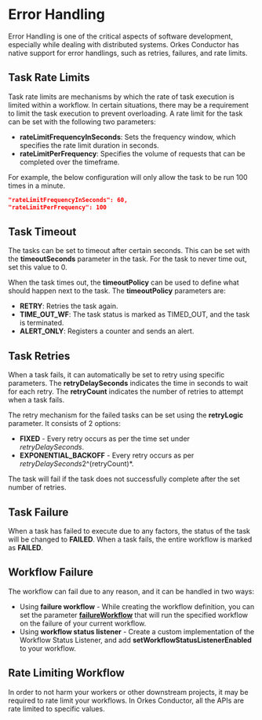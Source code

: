 # Error Handling

Error Handling is one of the critical aspects of software development, especially while dealing with distributed systems. Orkes Conductor has native support for error handlings, such as retries, failures, and rate limits.

## Task Rate Limits​

Task rate limits are mechanisms by which the rate of task execution is limited within a workflow. In certain situations, there may be a requirement to limit the task execution to prevent overloading. A rate limit for the task can be set with the following two parameters:

* **rateLimitFrequencyInSeconds**: Sets the frequency window, which specifies the rate limit duration in seconds. 
* **rateLimitPerFrequency**: Specifies the volume of requests that can be completed over the timeframe.

For example, the below configuration will only allow the task to be run 100 times in a minute.

```json
"rateLimitFrequencyInSeconds": 60,
"rateLimitPerFrequency": 100
```

## Task Timeout​

The tasks can be set to timeout after certain seconds. This can be set with the **timeoutSeconds** parameter in the task. For the task to never time out, set this value to 0. 

When the task times out, the **timeoutPolicy** can be used to define what should happen next to the task. The **timeoutPolicy** parameters are:

* **RETRY**: Retries the task again.
* **TIME_OUT_WF**: The task status is marked as TIMED_OUT, and the task is terminated.
* **ALERT_ONLY**: Registers a counter and sends an alert.

## Task Retries​

When a task fails, it can automatically be set to retry using specific parameters. The **retryDelaySeconds** indicates the time in seconds to wait for each retry. The **retryCount** indicates the number of retries to attempt when a task fails. 

The retry mechanism for the failed tasks can be set using the **retryLogic** parameter. It consists of 2 options: 

* **FIXED** - Every retry occurs as per the time set under *retryDelaySeconds*.
* **EXPONENTIAL_BACKOFF** - Every retry occurs as per *retryDelaySeconds*2^(retryCount)*.

The task will fail if the task does not successfully complete after the set number of retries.

## Task Failure​

When a task has failed to execute due to any factors, the status of the task will be changed to **FAILED**. When a task fails, the entire workflow is marked as **FAILED**.

## Workflow Failure​

The workflow can fail due to any reason, and it can be handled in two ways:

* Using **failure workflow** - While creating the workflow definition, you can set the parameter [**failureWorkflow**](/content/reference-docs/api/metadata/workflow-definitions#:~:text=Provide%20the%20workflow%20name%20to%20be%20triggered%20upon%20a%20failure%20of%20the%20execution%20of%20this%20workflow.) that will run the specified workflow on the failure of your current workflow.
* Using **workflow status listener** - Create a custom implementation of the Workflow Status Listener, and add **setWorkflowStatusListenerEnabled** to your workflow. 

## Rate Limiting Workflow​

In order to not harm your workers or other downstream projects, it may be required to rate limit your workflows. In Orkes Conductor, all the APIs are rate limited to specific values. 